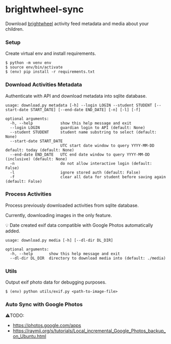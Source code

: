 # brightwheel-sync

Download [brightwheel](https://mybrightwheel.com/) activity feed metadata and media about your children.

### Setup

Create virtual env and install requirements.
```
$ python -m venv env
$ source env/bin/activate
$ (env) pip install -r requirements.txt
```

### Download Activities Metadata

Authenticate with API and download metadata into sqlite database.

```
usage: download.py metadata [-h] --login LOGIN --student STUDENT [--start-date START_DATE] [--end-date END_DATE] [-n] [-l] [-f]

optional arguments:
  -h, --help            show this help message and exit
  --login LOGIN         guardian login to API (default: None)
  --student STUDENT     student name substring to select (default: None)
  --start-date START_DATE
                        UTC start date window to query YYYY-MM-DD default: today (default: None)
  --end-date END_DATE   UTC end date window to query YYYY-MM-DD (inclusive) (default: None)
  -n                    do not allow interactive login (default: False)
  -l                    ignore stored auth (default: False)
  -f                    clear all data for student before saving again (default: False)
```

### Process Activities

Process previously downloaded activities from sqlite database. 

Currently, downloading images in the only feature.

:bulb: Date created exif data compatible with Google Photos automatically added.

```
usage: download.py media [-h] [--dl-dir DL_DIR]

optional arguments:
  -h, --help       show this help message and exit
  --dl-dir DL_DIR  directory to download media into (default: ./media)
```

### Utils

Output exif photo data for debugging purposes.
```
$ (env) python utils/exif.py <path-to-image-file>
```

### Auto Sync with Google Photos

:warning:TODO:
* https://photos.google.com/apps
* https://raymii.org/s/tutorials/Local_incremental_Google_Photos_backup_on_Ubuntu.html
